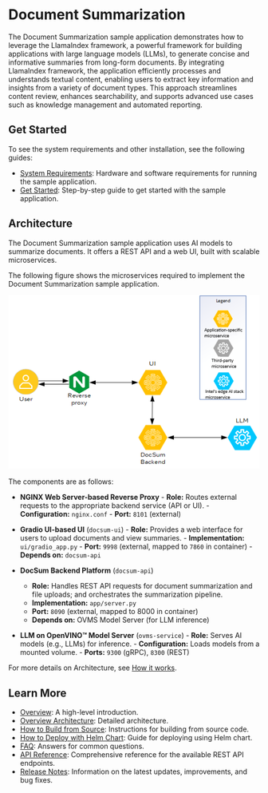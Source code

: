 # Document Summarization 

The Document Summarization sample application demonstrates how to leverage the LlamaIndex framework, a powerful framework for building applications with large language models (LLMs), to generate concise and informative summaries from long-form documents. By integrating LlamaIndex framework, the application efficiently processes and understands textual content, enabling users to extract key information and insights from a variety of document types. This approach streamlines content review, enhances searchability, and supports advanced use cases such as knowledge management and automated reporting. 

## Get Started

To see the system requirements and other installation, see the following guides:

  - [System Requirements](docs/user-guide/system-requirements.md): Hardware and software requirements for running the sample application.
  - [Get Started](docs/user-guide/get-started.md): Step-by-step guide to get started with the sample application.

## Architecture

The Document Summarization sample application uses AI models to summarize documents. It offers a REST API and a web UI, built with scalable microservices.

The following figure shows the microservices required to implement the Document Summarization sample application.

![Technical Architecture Diagram of Document Summarization](./docs/user-guide/images/DocSum-Arch.png)

The components are as follows:

  -  **NGINX Web Server-based Reverse Proxy**
    - **Role:** Routes external requests to the appropriate backend service (API or UI).
    - **Configuration:** `nginx.conf`
    - **Port:** `8101` (external)

  -  **Gradio UI-based UI** (`docsum-ui`)
    - **Role:** Provides a web interface for users to upload documents and view summaries.
    - **Implementation:** `ui/gradio_app.py`
    - **Port:** `9998` (external, mapped to `7860` in container)
    - **Depends on:** `docsum-api`

  - **DocSum Backend Platform** (`docsum-api`)
    - **Role:** Handles REST API requests for document summarization and file uploads; and orchestrates the summarization pipeline.
    - **Implementation:** `app/server.py`
    - **Port:** `8090` (external, mapped to 8000 in container)
    - **Depends on:** OVMS Model Server (for LLM inference)

  -  **LLM on OpenVINO™ Model Server** (`ovms-service`)
    - **Role:** Serves AI models (e.g., LLMs) for inference.
    - **Configuration:** Loads models from a mounted volume.
    - **Ports:** `9300` (gRPC), `8300` (REST)

For more details on Architecture, see [How it works](docs/user-guide/overview-architecture.md).

## Learn More

  - [Overview](docs/user-guide/Overview.md): A high-level introduction.
  - [Overview Architecture](docs/user-guide/overview-architecture.md): Detailed architecture.
  - [How to Build from Source](docs/user-guide/build-from-source.md): Instructions for building from source code.
  - [How to Deploy with Helm Chart](docs/user-guide/deploy-with-helm.md): Guide for deploying using Helm chart.
  - [FAQ](docs/user-guide/faq.md): Answers for common questions.
  - [API Reference](docs/user-guide/api-reference.md): Comprehensive reference for the available REST API endpoints.
  - [Release Notes](docs/user-guide/release-notes.md): Information on the latest updates, improvements, and bug fixes.
